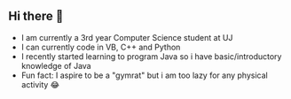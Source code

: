 ## Hi there 👋

- I am currently a 3rd year Computer Science student at UJ
- I can currently code in VB, C++ and Python
- I recently started learning to program Java so i have basic/introductory knowledge of Java
- Fun fact: I aspire to be a "gymrat" but i am too lazy for any physical activity 😂

<!--
**ManqobaKing/ManqobaKing** is a ✨ _special_ ✨ repository because its `README.md` (this file) appears on your GitHub profile.

Here are some ideas to get you started:

- 🔭 I’m currently wor
- 🌱 I’m currently learning ...
- 👯 I’m looking to collaborate on ...
- 🤔 I’m looking for help with ...
- 💬 Ask me about ...
- 📫 How to reach me: ...
- 😄 Pronouns: ...
- ⚡ Fun fact: ...
-->
